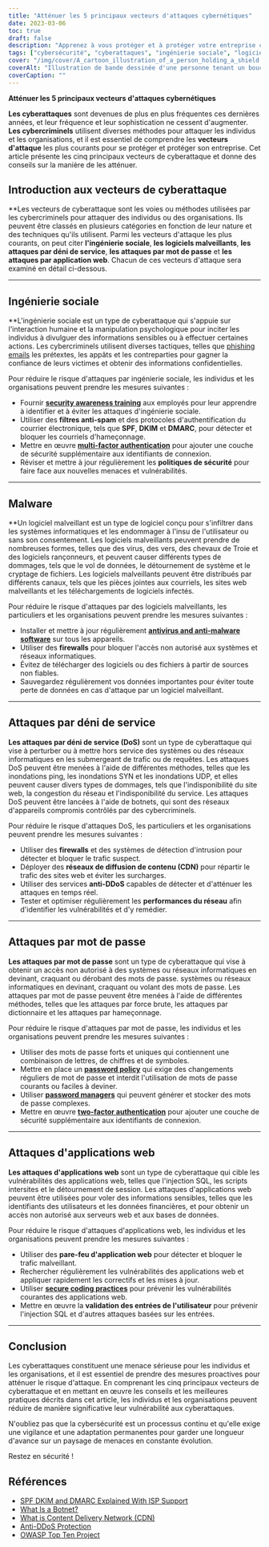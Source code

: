 ```yaml
---
title: "Atténuer les 5 principaux vecteurs d'attaques cybernétiques"
date: 2023-03-06
toc: true
draft: false
description: "Apprenez à vous protéger et à protéger votre entreprise contre les vecteurs d'attaques cybernétiques les plus courants, notamment l'ingénierie sociale, les logiciels malveillants, les attaques par déni de service, les attaques par mot de passe et les attaques d'applications web."
tags: ["cybersécurité", "cyberattaques", "ingénierie sociale", "logiciels malveillants", "déni de service", "attaques par mot de passe", "les attaques d'applications web", "sensibilisation à la sécurité", "Filtres anti-spam", "authentification multifactorielle", "logiciel antivirus", "pare-feu", "réseaux de zombies", "CDN", "services anti-DDoS", "performance du réseau", "vulnérabilités", "protection", "atténuation des risques", "la sécurité de l'information"]
cover: "/img/cover/A_cartoon_illustration_of_a_person_holding_a_shield.png"
coverAlt: "Illustration de bande dessinée d'une personne tenant un bouclier et se tenant devant un ordinateur avec différents vecteurs d'attaque venant vers elle."
coverCaption: ""
---
```


**Atténuer les 5 principaux vecteurs d'attaques cybernétiques**

**Les cyberattaques** sont devenues de plus en plus fréquentes ces dernières années, et leur fréquence et leur sophistication ne cessent d'augmenter. **Les cybercriminels** utilisent diverses méthodes pour attaquer les individus et les organisations, et il est essentiel de comprendre les **vecteurs d'attaque** les plus courants pour se protéger et protéger son entreprise. Cet article présente les cinq principaux vecteurs de cyberattaque et donne des conseils sur la manière de les atténuer.

## Introduction aux vecteurs de cyberattaque

**Les vecteurs de cyberattaque sont les voies ou méthodes utilisées par les cybercriminels pour attaquer des individus ou des organisations. Ils peuvent être classés en plusieurs catégories en fonction de leur nature et des techniques qu'ils utilisent. Parmi les vecteurs d'attaque les plus courants, on peut citer **l'ingénierie sociale**, **les logiciels malveillants**, **les attaques par déni de service**, **les attaques par mot de passe** et **les attaques par application web**. Chacun de ces vecteurs d'attaque sera examiné en détail ci-dessous.

______

## Ingénierie sociale

**L'ingénierie sociale est un type de cyberattaque qui s'appuie sur l'interaction humaine et la manipulation psychologique pour inciter les individus à divulguer des informations sensibles ou à effectuer certaines actions. Les cybercriminels utilisent diverses tactiques, telles que [phishing emails](https://simeononsecurity.com/articles/how-to-identify-phishing/) les prétextes, les appâts et les contreparties pour gagner la confiance de leurs victimes et obtenir des informations confidentielles.

Pour réduire le risque d'attaques par ingénierie sociale, les individus et les organisations peuvent prendre les mesures suivantes :

- Fournir [**security awareness training**](https://simeononsecurity.com/articles/how-to-build-and-manage-an-effective-cybersecurity-awareness-training-program/) aux employés pour leur apprendre à identifier et à éviter les attaques d'ingénierie sociale.
- Utiliser des **filtres anti-spam** et des protocoles d'authentification du courrier électronique, tels que **SPF**, **DKIM** et **DMARC**, pour détecter et bloquer les courriels d'hameçonnage.
- Mettre en œuvre [**multi-factor authentication**](https://simeononsecurity.com/articles/what-are-the-diferent-kinds-of-factors-in-mfa/) pour ajouter une couche de sécurité supplémentaire aux identifiants de connexion.
- Réviser et mettre à jour régulièrement les **politiques de sécurité** pour faire face aux nouvelles menaces et vulnérabilités.

______

## Malware

**Un logiciel malveillant est un type de logiciel conçu pour s'infiltrer dans les systèmes informatiques et les endommager à l'insu de l'utilisateur ou sans son consentement. Les logiciels malveillants peuvent prendre de nombreuses formes, telles que des virus, des vers, des chevaux de Troie et des logiciels rançonneurs, et peuvent causer différents types de dommages, tels que le vol de données, le détournement de système et le cryptage de fichiers. Les logiciels malveillants peuvent être distribués par différents canaux, tels que les pièces jointes aux courriels, les sites web malveillants et les téléchargements de logiciels infectés.

Pour réduire le risque d'attaques par des logiciels malveillants, les particuliers et les organisations peuvent prendre les mesures suivantes :

- Installer et mettre à jour régulièrement [**antivirus and anti-malware software**](https://simeononsecurity.com/recommendations/anti-virus) sur tous les appareils.
- Utiliser des **firewalls** pour bloquer l'accès non autorisé aux systèmes et réseaux informatiques.
- Évitez de télécharger des logiciels ou des fichiers à partir de sources non fiables.
- Sauvegardez régulièrement vos données importantes pour éviter toute perte de données en cas d'attaque par un logiciel malveillant.

______

## Attaques par déni de service

**Les attaques par déni de service (DoS)** sont un type de cyberattaque qui vise à perturber ou à mettre hors service des systèmes ou des réseaux informatiques en les submergeant de trafic ou de requêtes. Les attaques DoS peuvent être menées à l'aide de différentes méthodes, telles que les inondations ping, les inondations SYN et les inondations UDP, et elles peuvent causer divers types de dommages, tels que l'indisponibilité du site web, la congestion du réseau et l'indisponibilité du service. Les attaques DoS peuvent être lancées à l'aide de botnets, qui sont des réseaux d'appareils compromis contrôlés par des cybercriminels.

Pour réduire le risque d'attaques DoS, les particuliers et les organisations peuvent prendre les mesures suivantes :

- Utiliser des **firewalls** et des systèmes de détection d'intrusion pour détecter et bloquer le trafic suspect.
- Déployer des **réseaux de diffusion de contenu (CDN)** pour répartir le trafic des sites web et éviter les surcharges.
- Utiliser des services **anti-DDoS** capables de détecter et d'atténuer les attaques en temps réel.
- Tester et optimiser régulièrement les **performances du réseau** afin d'identifier les vulnérabilités et d'y remédier.

______

## Attaques par mot de passe

**Les attaques par mot de passe** sont un type de cyberattaque qui vise à obtenir un accès non autorisé à des systèmes ou réseaux informatiques en devinant, craquant ou dérobant des mots de passe.
systèmes ou réseaux informatiques en devinant, craquant ou volant des mots de passe. Les attaques par mot de passe peuvent être menées à l'aide de différentes méthodes, telles que les attaques par force brute, les attaques par dictionnaire et les attaques par hameçonnage.

Pour réduire le risque d'attaques par mot de passe, les individus et les organisations peuvent prendre les mesures suivantes :

- Utiliser des mots de passe forts et uniques qui contiennent une combinaison de lettres, de chiffres et de symboles.
- Mettre en place un [**password policy**](https://simeononsecurity.com/articles/the-importance-of-password-security-and-best-practices/) qui exige des changements réguliers de mot de passe et interdit l'utilisation de mots de passe courants ou faciles à deviner.
- Utiliser [**password managers**](https://simeononsecurity.com/articles/bitwarden-and-keepassxc-vs-the-rest/) qui peuvent générer et stocker des mots de passe complexes.
- Mettre en œuvre [**two-factor authentication**](https://simeononsecurity.com/articles/what-are-the-diferent-kinds-of-factors-in-mfa/) pour ajouter une couche de sécurité supplémentaire aux identifiants de connexion.

______

## Attaques d'applications web

**Les attaques d'applications web** sont un type de cyberattaque qui cible les vulnérabilités des applications web, telles que l'injection SQL, les scripts intersites et le détournement de session. Les attaques d'applications web peuvent être utilisées pour voler des informations sensibles, telles que les identifiants des utilisateurs et les données financières, et pour obtenir un accès non autorisé aux serveurs web et aux bases de données.

Pour réduire le risque d'attaques d'applications web, les individus et les organisations peuvent prendre les mesures suivantes :

- Utiliser des **pare-feu d'application web** pour détecter et bloquer le trafic malveillant.
- Rechercher régulièrement les vulnérabilités des applications web et appliquer rapidement les correctifs et les mises à jour.
- Utiliser [**secure coding practices**](https://simeononsecurity.com/articles/secure-coding-standards-for-c-sharp/) pour prévenir les vulnérabilités courantes des applications web.
- Mettre en œuvre la **validation des entrées de l'utilisateur** pour prévenir l'injection SQL et d'autres attaques basées sur les entrées.

______

## Conclusion

Les cyberattaques constituent une menace sérieuse pour les individus et les organisations, et il est essentiel de prendre des mesures proactives pour atténuer le risque d'attaque. En comprenant les cinq principaux vecteurs de cyberattaque et en mettant en œuvre les conseils et les meilleures pratiques décrits dans cet article, les individus et les organisations peuvent réduire de manière significative leur vulnérabilité aux cyberattaques.

N'oubliez pas que la cybersécurité est un processus continu et qu'elle exige une vigilance et une adaptation permanentes pour garder une longueur d'avance sur un paysage de menaces en constante évolution.

Restez en sécurité !

## Références

- [SPF DKIM and DMARC Explained With ISP Support](https://netcorecloud.com/tutorials/spf-dkim-dmarc/)
- [What Is a Botnet?](https://www.paloaltonetworks.com/cyberpedia/what-is-botnet)
- [What is Content Delivery Network (CDN)](https://www.cloudflare.com/learning/cdn/what-is-a-cdn/)
- [Anti-DDoS Protection](https://www.cloudflare.com/ddos/)
- [OWASP Top Ten Project](https://owasp.org/Top10/)
